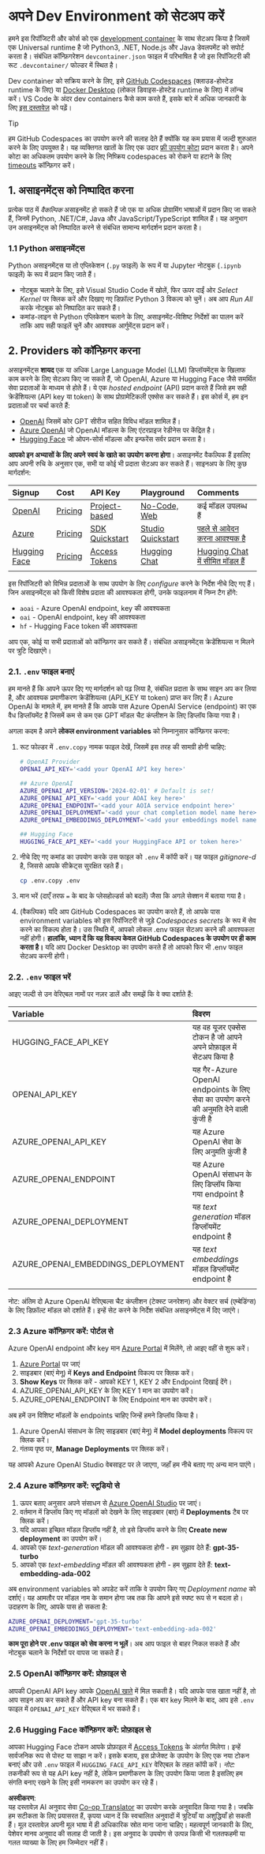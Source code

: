 <!--
CO_OP_TRANSLATOR_METADATA:
{
  "original_hash": "f12faf55ab620aef9f6761679b7ac68b",
  "translation_date": "2025-07-09T07:25:50+00:00",
  "source_file": "00-course-setup/SETUP.md",
  "language_code": "hi"
}
-->
# अपने Dev Environment को सेटअप करें

हमने इस रिपॉजिटरी और कोर्स को एक [development container](https://containers.dev?WT.mc_id=academic-105485-koreyst) के साथ सेटअप किया है जिसमें एक Universal runtime है जो Python3, .NET, Node.js और Java डेवलपमेंट को सपोर्ट करता है। संबंधित कॉन्फ़िगरेशन `devcontainer.json` फाइल में परिभाषित है जो इस रिपॉजिटरी की रूट `.devcontainer/` फोल्डर में स्थित है।

Dev container को सक्रिय करने के लिए, इसे [GitHub Codespaces](https://docs.github.com/en/codespaces/overview?WT.mc_id=academic-105485-koreyst) (क्लाउड-होस्टेड runtime के लिए) या [Docker Desktop](https://docs.docker.com/desktop/?WT.mc_id=academic-105485-koreyst) (लोकल डिवाइस-होस्टेड runtime के लिए) में लॉन्च करें। VS Code के अंदर dev containers कैसे काम करते हैं, इसके बारे में अधिक जानकारी के लिए [इस दस्तावेज़](https://code.visualstudio.com/docs/devcontainers/containers?WT.mc_id=academic-105485-koreyst) को पढ़ें।  

> [!TIP]  
> हम GitHub Codespaces का उपयोग करने की सलाह देते हैं क्योंकि यह कम प्रयास में जल्दी शुरुआत करने के लिए उपयुक्त है। यह व्यक्तिगत खातों के लिए एक उदार [फ्री उपयोग कोटा](https://docs.github.com/billing/managing-billing-for-github-codespaces/about-billing-for-github-codespaces#monthly-included-storage-and-core-hours-for-personal-accounts?WT.mc_id=academic-105485-koreyst) प्रदान करता है। अपने कोटा का अधिकतम उपयोग करने के लिए निष्क्रिय codespaces को रोकने या हटाने के लिए [timeouts](https://docs.github.com/codespaces/setting-your-user-preferences/setting-your-timeout-period-for-github-codespaces?WT.mc_id=academic-105485-koreyst) कॉन्फ़िगर करें।  


## 1. असाइनमेंट्स को निष्पादित करना

प्रत्येक पाठ में _वैकल्पिक_ असाइनमेंट हो सकते हैं जो एक या अधिक प्रोग्रामिंग भाषाओं में प्रदान किए जा सकते हैं, जिनमें Python, .NET/C#, Java और JavaScript/TypeScript शामिल हैं। यह अनुभाग उन असाइनमेंट्स को निष्पादित करने से संबंधित सामान्य मार्गदर्शन प्रदान करता है।

### 1.1 Python असाइनमेंट्स

Python असाइनमेंट्स या तो एप्लिकेशन (`.py` फाइलें) के रूप में या Jupyter नोटबुक (`.ipynb` फाइलें) के रूप में प्रदान किए जाते हैं।  
- नोटबुक चलाने के लिए, इसे Visual Studio Code में खोलें, फिर ऊपर दाईं ओर _Select Kernel_ पर क्लिक करें और दिखाए गए डिफ़ॉल्ट Python 3 विकल्प को चुनें। अब आप _Run All_ करके नोटबुक को निष्पादित कर सकते हैं।  
- कमांड-लाइन से Python एप्लिकेशन चलाने के लिए, असाइनमेंट-विशिष्ट निर्देशों का पालन करें ताकि आप सही फाइलें चुनें और आवश्यक आर्गुमेंट्स प्रदान करें।  

## 2. Providers को कॉन्फ़िगर करना

असाइनमेंट्स **शायद** एक या अधिक Large Language Model (LLM) डिप्लॉयमेंट्स के खिलाफ काम करने के लिए सेटअप किए जा सकते हैं, जो OpenAI, Azure या Hugging Face जैसे समर्थित सेवा प्रदाताओं के माध्यम से होते हैं। ये एक _hosted endpoint_ (API) प्रदान करते हैं जिसे हम सही क्रेडेंशियल्स (API key या token) के साथ प्रोग्रामेटिकली एक्सेस कर सकते हैं। इस कोर्स में, हम इन प्रदाताओं पर चर्चा करते हैं:

 - [OpenAI](https://platform.openai.com/docs/models?WT.mc_id=academic-105485-koreyst) जिसमें कोर GPT सीरीज सहित विविध मॉडल शामिल हैं।  
 - [Azure OpenAI](https://learn.microsoft.com/azure/ai-services/openai/?WT.mc_id=academic-105485-koreyst) जो OpenAI मॉडल्स के लिए एंटरप्राइज रेडीनेस पर केंद्रित है।  
 - [Hugging Face](https://huggingface.co/docs/hub/index?WT.mc_id=academic-105485-koreyst) जो ओपन-सोर्स मॉडल्स और इन्फरेंस सर्वर प्रदान करता है।  

**आपको इन अभ्यासों के लिए अपने स्वयं के खाते का उपयोग करना होगा**। असाइनमेंट वैकल्पिक हैं इसलिए आप अपनी रुचि के अनुसार एक, सभी या कोई भी प्रदाता सेटअप कर सकते हैं। साइनअप के लिए कुछ मार्गदर्शन:

| Signup | Cost | API Key | Playground | Comments |
|:---|:---|:---|:---|:---|
| [OpenAI](https://platform.openai.com/signup?WT.mc_id=academic-105485-koreyst)| [Pricing](https://openai.com/pricing#language-models?WT.mc_id=academic-105485-koreyst)| [Project-based](https://platform.openai.com/api-keys?WT.mc_id=academic-105485-koreyst) | [No-Code, Web](https://platform.openai.com/playground?WT.mc_id=academic-105485-koreyst) | कई मॉडल उपलब्ध हैं |
| [Azure](https://aka.ms/azure/free?WT.mc_id=academic-105485-koreyst)| [Pricing](https://azure.microsoft.com/pricing/details/cognitive-services/openai-service/?WT.mc_id=academic-105485-koreyst)| [SDK Quickstart](https://learn.microsoft.com/azure/ai-services/openai/quickstart?WT.mc_id=academic-105485-koreyst)| [Studio Quickstart](https://learn.microsoft.com/azure/ai-services/openai/quickstart?WT.mc_id=academic-105485-koreyst) |  [पहले से आवेदन करना आवश्यक है](https://learn.microsoft.com/azure/ai-services/openai/?WT.mc_id=academic-105485-koreyst)|
| [Hugging Face](https://huggingface.co/join?WT.mc_id=academic-105485-koreyst) | [Pricing](https://huggingface.co/pricing) | [Access Tokens](https://huggingface.co/docs/hub/security-tokens?WT.mc_id=academic-105485-koreyst) | [Hugging Chat](https://huggingface.co/chat/?WT.mc_id=academic-105485-koreyst)| [Hugging Chat में सीमित मॉडल हैं](https://huggingface.co/chat/models?WT.mc_id=academic-105485-koreyst) |
| | | | | |

इस रिपॉजिटरी को विभिन्न प्रदाताओं के साथ उपयोग के लिए _configure_ करने के निर्देश नीचे दिए गए हैं। जिन असाइनमेंट्स को किसी विशेष प्रदाता की आवश्यकता होगी, उनके फाइलनाम में निम्न टैग होंगे:  
 - `aoai` - Azure OpenAI endpoint, key की आवश्यकता  
 - `oai` - OpenAI endpoint, key की आवश्यकता  
 - `hf` - Hugging Face token की आवश्यकता  

आप एक, कोई या सभी प्रदाताओं को कॉन्फ़िगर कर सकते हैं। संबंधित असाइनमेंट्स क्रेडेंशियल्स न मिलने पर त्रुटि दिखाएंगे।  

###  2.1. `.env` फाइल बनाएं

हम मानते हैं कि आपने ऊपर दिए गए मार्गदर्शन को पढ़ लिया है, संबंधित प्रदाता के साथ साइन अप कर लिया है, और आवश्यक प्रमाणीकरण क्रेडेंशियल्स (API_KEY या token) प्राप्त कर लिए हैं। Azure OpenAI के मामले में, हम मानते हैं कि आपके पास Azure OpenAI Service (endpoint) का एक वैध डिप्लॉयमेंट है जिसमें कम से कम एक GPT मॉडल चैट कंप्लीशन के लिए डिप्लॉय किया गया है।

अगला कदम है अपने **लोकल environment variables** को निम्नानुसार कॉन्फ़िगर करना:

1. रूट फोल्डर में `.env.copy` नामक फाइल देखें, जिसमें इस तरह की सामग्री होनी चाहिए:

   ```bash
   # OpenAI Provider
   OPENAI_API_KEY='<add your OpenAI API key here>'

   ## Azure OpenAI
   AZURE_OPENAI_API_VERSION='2024-02-01' # Default is set!
   AZURE_OPENAI_API_KEY='<add your AOAI key here>'
   AZURE_OPENAI_ENDPOINT='<add your AOIA service endpoint here>'
   AZURE_OPENAI_DEPLOYMENT='<add your chat completion model name here>' 
   AZURE_OPENAI_EMBEDDINGS_DEPLOYMENT='<add your embeddings model name here>'

   ## Hugging Face
   HUGGING_FACE_API_KEY='<add your HuggingFace API or token here>'
   ```

2. नीचे दिए गए कमांड का उपयोग करके उस फाइल को `.env` में कॉपी करें। यह फाइल _gitignore-d_ है, जिससे आपके सीक्रेट्स सुरक्षित रहते हैं।

   ```bash
   cp .env.copy .env
   ```

3. मान भरें (दाएँ तरफ `=` के बाद के प्लेसहोल्डर्स को बदलें) जैसा कि अगले सेक्शन में बताया गया है।

3. (वैकल्पिक) यदि आप GitHub Codespaces का उपयोग करते हैं, तो आपके पास environment variables को इस रिपॉजिटरी से जुड़े _Codespaces secrets_ के रूप में सेव करने का विकल्प होता है। उस स्थिति में, आपको लोकल .env फाइल सेटअप करने की आवश्यकता नहीं होगी। **हालांकि, ध्यान दें कि यह विकल्प केवल GitHub Codespaces के उपयोग पर ही काम करता है।** यदि आप Docker Desktop का उपयोग करते हैं तो आपको फिर भी .env फाइल सेटअप करनी होगी।  

### 2.2. `.env` फाइल भरें

आइए जल्दी से उन वेरिएबल नामों पर नज़र डालें और समझें कि वे क्या दर्शाते हैं:

| Variable  | विवरण  |
| :--- | :--- |
| HUGGING_FACE_API_KEY | यह वह यूजर एक्सेस टोकन है जो आपने अपने प्रोफ़ाइल में सेटअप किया है |
| OPENAI_API_KEY | यह गैर-Azure OpenAI endpoints के लिए सेवा का उपयोग करने की अनुमति देने वाली कुंजी है |
| AZURE_OPENAI_API_KEY | यह Azure OpenAI सेवा के लिए अनुमति कुंजी है |
| AZURE_OPENAI_ENDPOINT | यह Azure OpenAI संसाधन के लिए डिप्लॉय किया गया endpoint है |
| AZURE_OPENAI_DEPLOYMENT | यह _text generation_ मॉडल डिप्लॉयमेंट endpoint है |
| AZURE_OPENAI_EMBEDDINGS_DEPLOYMENT | यह _text embeddings_ मॉडल डिप्लॉयमेंट endpoint है |
| | |

नोट: अंतिम दो Azure OpenAI वेरिएबल्स चैट कंप्लीशन (टेक्स्ट जनरेशन) और वेक्टर सर्च (एम्बेडिंग्स) के लिए डिफ़ॉल्ट मॉडल को दर्शाते हैं। इन्हें सेट करने के निर्देश संबंधित असाइनमेंट्स में दिए जाएंगे।  

### 2.3 Azure कॉन्फ़िगर करें: पोर्टल से

Azure OpenAI endpoint और key मान [Azure Portal](https://portal.azure.com?WT.mc_id=academic-105485-koreyst) में मिलेंगे, तो आइए वहीं से शुरू करें।

1. [Azure Portal](https://portal.azure.com?WT.mc_id=academic-105485-koreyst) पर जाएं  
1. साइडबार (बाएं मेनू) में **Keys and Endpoint** विकल्प पर क्लिक करें।  
1. **Show Keys** पर क्लिक करें - आपको KEY 1, KEY 2 और Endpoint दिखाई देंगे।  
1. AZURE_OPENAI_API_KEY के लिए KEY 1 मान का उपयोग करें।  
1. AZURE_OPENAI_ENDPOINT के लिए Endpoint मान का उपयोग करें।  

अब हमें उन विशिष्ट मॉडलों के endpoints चाहिए जिन्हें हमने डिप्लॉय किया है।

1. Azure OpenAI संसाधन के लिए साइडबार (बाएं मेनू) में **Model deployments** विकल्प पर क्लिक करें।  
1. गंतव्य पृष्ठ पर, **Manage Deployments** पर क्लिक करें।  

यह आपको Azure OpenAI Studio वेबसाइट पर ले जाएगा, जहाँ हम नीचे बताए गए अन्य मान पाएंगे।  

### 2.4 Azure कॉन्फ़िगर करें: स्टूडियो से

1. ऊपर बताए अनुसार अपने संसाधन से [Azure OpenAI Studio](https://oai.azure.com?WT.mc_id=academic-105485-koreyst) पर जाएं।  
1. वर्तमान में डिप्लॉय किए गए मॉडलों को देखने के लिए साइडबार (बाएं) में **Deployments** टैब पर क्लिक करें।  
1. यदि आपका इच्छित मॉडल डिप्लॉय नहीं है, तो इसे डिप्लॉय करने के लिए **Create new deployment** का उपयोग करें।  
1. आपको एक _text-generation_ मॉडल की आवश्यकता होगी - हम सुझाव देते हैं: **gpt-35-turbo**  
1. आपको एक _text-embedding_ मॉडल की आवश्यकता होगी - हम सुझाव देते हैं: **text-embedding-ada-002**  

अब environment variables को अपडेट करें ताकि वे उपयोग किए गए _Deployment name_ को दर्शाएं। यह आमतौर पर मॉडल नाम के समान होगा जब तक कि आपने इसे स्पष्ट रूप से न बदला हो। उदाहरण के लिए, आपके पास हो सकता है:

```bash
AZURE_OPENAI_DEPLOYMENT='gpt-35-turbo'
AZURE_OPENAI_EMBEDDINGS_DEPLOYMENT='text-embedding-ada-002'
```

**काम पूरा होने पर .env फाइल को सेव करना न भूलें**। अब आप फाइल से बाहर निकल सकते हैं और नोटबुक चलाने के निर्देशों पर वापस जा सकते हैं।  

### 2.5 OpenAI कॉन्फ़िगर करें: प्रोफ़ाइल से

आपकी OpenAI API key आपके [OpenAI खाते](https://platform.openai.com/api-keys?WT.mc_id=academic-105485-koreyst) में मिल सकती है। यदि आपके पास खाता नहीं है, तो आप साइन अप कर सकते हैं और API key बना सकते हैं। एक बार key मिलने के बाद, आप इसे `.env` फाइल में `OPENAI_API_KEY` वेरिएबल में भर सकते हैं।  

### 2.6 Hugging Face कॉन्फ़िगर करें: प्रोफ़ाइल से

आपका Hugging Face टोकन आपके प्रोफ़ाइल में [Access Tokens](https://huggingface.co/settings/tokens?WT.mc_id=academic-105485-koreyst) के अंतर्गत मिलेगा। इन्हें सार्वजनिक रूप से पोस्ट या साझा न करें। इसके बजाय, इस प्रोजेक्ट के उपयोग के लिए एक नया टोकन बनाएं और उसे `.env` फाइल में `HUGGING_FACE_API_KEY` वेरिएबल के तहत कॉपी करें। _नोट:_ तकनीकी रूप से यह API key नहीं है, लेकिन प्रमाणीकरण के लिए उपयोग किया जाता है इसलिए हम संगति बनाए रखने के लिए इसी नामकरण का उपयोग कर रहे हैं।

**अस्वीकरण**:  
यह दस्तावेज़ AI अनुवाद सेवा [Co-op Translator](https://github.com/Azure/co-op-translator) का उपयोग करके अनुवादित किया गया है। जबकि हम सटीकता के लिए प्रयासरत हैं, कृपया ध्यान दें कि स्वचालित अनुवादों में त्रुटियाँ या अशुद्धियाँ हो सकती हैं। मूल दस्तावेज़ अपनी मूल भाषा में ही अधिकारिक स्रोत माना जाना चाहिए। महत्वपूर्ण जानकारी के लिए, पेशेवर मानव अनुवाद की सलाह दी जाती है। इस अनुवाद के उपयोग से उत्पन्न किसी भी गलतफहमी या गलत व्याख्या के लिए हम जिम्मेदार नहीं हैं।